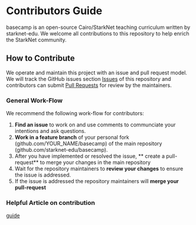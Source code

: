 # Contributors Guide

basecamp is an open-source Cairo/StarkNet teaching curriculum written by starknet-edu.
We welcome all contributions to this repository to help enrich the StarkNet community.

## How to Contribute

We operate and maintain this project with an issue and pull request model. We will track
the GitHub issues section [Issues](https://github.com/starknet-edu/basecamp/issues) of this repository
and contributors can submit [Pull
Requests](https://github.com/starknet-edu/basecamp/pulls) for review by the maintainers.

### General Work-Flow
 We recommend the following work-flow for contributors:
 
 1. **Find an issue** to work on and use comments to communciate your intentions and ask questions.
 2. **Work in a feature branch** of your personal fork (github.com/YOUR_NAME/basecamp) of the main repository (github.com/starknet-edu/basecamp).
 3. After you have implemented or resolved the issue, ** create a pull-request** to merge your changes in the main repository
 4. Wait for the repository maintainers to **review your changes** to ensure the issue is addressed.
 5. If the issue is addressed the repository maintainers will **merge your pull-request**

### Helpful Article on contribution
[guide](https://akrabat.com/the-beginners-guide-to-contributing-to-a-github-project/)